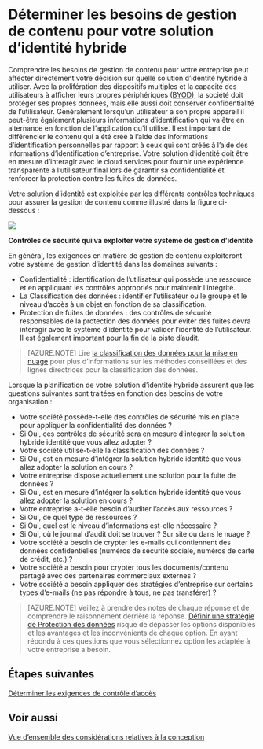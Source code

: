 <properties
    pageTitle="Azure Active Directory hybride identité considérations de conception - déterminer les exigences en matière de gestion de contenu | Microsoft Azure"
    description="Fournit un aperçu de la façon de déterminer les besoins de gestion de contenu de votre entreprise. Généralement lorsqu’un utilisateur a son propre appareil il peut-être également plusieurs informations d’identification qui va être en alternance en fonction de l’application qu’il utilise. Il est important de différencier le contenu qui a été créé à l’aide des informations d’identification personnelles par rapport à ceux qui sont créés à l’aide des informations d’identification d’entreprise. Votre solution d’identité doit être en mesure d’interagir avec le cloud services pour fournir une expérience transparente à l’utilisateur final lors de garantir sa confidentialité et renforcer la protection contre les fuites de données."
    documentationCenter=""
    services="active-directory"
    authors="billmath"
    manager="femila"
    editor=""/>

<tags
    ms.service="active-directory"
    ms.devlang="na"
    ms.topic="article"
    ms.tgt_pltfrm="na"
    ms.workload="identity" 
    ms.date="08/08/2016"
    ms.author="billmath"/>

# <a name="determine-content-management-requirements-for-your-hybrid-identity-solution"></a>Déterminer les besoins de gestion de contenu pour votre solution d’identité hybride

Comprendre les besoins de gestion de contenu pour votre entreprise peut affecter directement votre décision sur quelle solution d’identité hybride à utiliser. Avec la prolifération des dispositifs multiples et la capacité des utilisateurs à afficher leurs propres périphériques ([BYOD](http://aka.ms/byodcg)), la société doit protéger ses propres données, mais elle aussi doit conserver confidentialité de l’utilisateur. Généralement lorsqu’un utilisateur a son propre appareil il peut-être également plusieurs informations d’identification qui va être en alternance en fonction de l’application qu’il utilise. Il est important de différencier le contenu qui a été créé à l’aide des informations d’identification personnelles par rapport à ceux qui sont créés à l’aide des informations d’identification d’entreprise. Votre solution d’identité doit être en mesure d’interagir avec le cloud services pour fournir une expérience transparente à l’utilisateur final lors de garantir sa confidentialité et renforcer la protection contre les fuites de données. 

Votre solution d’identité est exploitée par les différents contrôles techniques pour assurer la gestion de contenu comme illustré dans la figure ci-dessous :
 
![](./media/hybrid-id-design-considerations/securitycontrols.png)

**Contrôles de sécurité qui va exploiter votre système de gestion d’identité**

En général, les exigences en matière de gestion de contenu exploiteront votre système de gestion d’identité dans les domaines suivants :

- Confidentialité : identification de l’utilisateur qui possède une ressource et en appliquant les contrôles appropriés pour maintenir l’intégrité.
- La Classification des données : identifier l’utilisateur ou le groupe et le niveau d’accès à un objet en fonction de sa classification. 
- Protection de fuites de données : des contrôles de sécurité responsables de la protection des données pour éviter des fuites devra interagir avec le système d’identité pour valider l’identité de l’utilisateur. Il est également important pour la fin de la piste d’audit.

>[AZURE.NOTE]
Lire [la classification des données pour la mise en nuage](http://download.microsoft.com/download/0/A/3/0A3BE969-85C5-4DD2-83B6-366AA71D1FE3/Data-Classification-for-Cloud-Readiness.pdf) pour plus d’informations sur les méthodes conseillées et des lignes directrices pour la classification des données.

Lorsque la planification de votre solution d’identité hybride assurent que les questions suivantes sont traitées en fonction des besoins de votre organisation :

- Votre société possède-t-elle des contrôles de sécurité mis en place pour appliquer la confidentialité des données ?
 - Si Oui, ces contrôles de sécurité sera en mesure d’intégrer la solution hybride identité que vous allez adopter ?
- Votre société utilise-t-elle la classification des données ?
 - Si Oui, est en mesure d’intégrer la solution hybride identité que vous allez adopter la solution en cours ?
- Votre entreprise dispose actuellement une solution pour la fuite de données ? 
 - Si Oui, est en mesure d’intégrer la solution hybride identité que vous allez adopter la solution en cours ?
- Votre entreprise a-t-elle besoin d’auditer l’accès aux ressources ?
 - Si Oui, de quel type de ressources ?
 - Si Oui, quel est le niveau d’informations est-elle nécessaire ?
 - Si Oui, où le journal d’audit doit se trouver ? Sur site ou dans le nuage ?
- Votre société a besoin de crypter les e-mails qui contiennent des données confidentielles (numéros de sécurité sociale, numéros de carte de crédit, etc.) ?
- Votre société a besoin pour crypter tous les documents/contenu partagé avec des partenaires commerciaux externes ?
- Votre société a besoin appliquer des stratégies d’entreprise sur certains types d’e-mails (ne pas répondre à tous, ne pas transférer) ?
 
>[AZURE.NOTE]
Veillez à prendre des notes de chaque réponse et de comprendre le raisonnement derrière la réponse. [Définir une stratégie de Protection des données](active-directory-hybrid-identity-design-considerations-data-protection-strategy.md) risque de dépasser les options disponibles et les avantages et les inconvénients de chaque option.  En ayant répondu à ces questions que vous sélectionnez option les adaptée à votre entreprise a besoin.


## <a name="next-steps"></a>Étapes suivantes
[Déterminer les exigences de contrôle d’accès](active-directory-hybrid-identity-design-considerations-accesscontrol-requirements.md)

## <a name="see-also"></a>Voir aussi
[Vue d’ensemble des considérations relatives à la conception](active-directory-hybrid-identity-design-considerations-overview.md)
